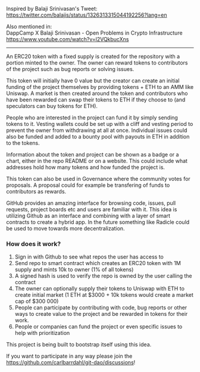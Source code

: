 Inspired by Balaji Srinivasan's Tweet:  
https://twitter.com/balajis/status/1326313315044192256?lang=en

Also mentioned in:  
DappCamp X Balaji Srinivasan - Open Problems in Crypto Infrastructure  
https://www.youtube.com/watch?v=l2VQkbucXns

--- 

An ERC20 token with a fixed supply is created for the repository with a portion minted to the owner. The owner can reward tokens to contributors of the project such as bug reports or solving issues.  

This token will initially have 0 value but the creator can create an initial funding of the project themselves by providing tokens + ETH to an AMM like Uniswap. A market is then created around the token and contributors who have been rewarded can swap their tokens to ETH if they choose to (and speculators can buy tokens for ETH).

People who are interested in the project can fund it by simply sending tokens to it. Vesting wallets could be set up with a cliff and vesting period to prevent the owner from withdrawing at all at once. Individual issues could also be funded and added to a bounty pool with payouts in ETH in addition to the tokens.

Information about the token and project can be shown as a badge or a chart, either in the repo README or on a website. This could include what addresses hold how many tokens and how funded the project is.

This token can also be used in Governance where the community votes for proposals. A proposal could for example be transfering of funds to contributors as rewards.

GitHub provides an amazing interface for browsing code, issues, pull requests, project boards etc and users are familiar with it. This idea is utilizing Github as an interface and combining with a layer of smart contracts to create a hybrid app. In the future something like Radicle could be used to move towards more decentralization.

### How does it work?
1. Sign in with Github to see what repos the user has access to
2. Send repo to smart contract which creates an ERC20 token with 1M supply and mints 10k to owner (1% of all tokens)
3. A signed hash is used to verify the repo is owned by the user calling the contract
4. The owner can optionally supply their tokens to Uniswap with ETH to create initial market (1 ETH at $3000 + 10k tokens would create a market cap of $300 000)
5. People can participate by contributing with code, bug reports or other ways to create value to the project and be rewarded in tokens for their work.
6. People or companies can fund the project or even specific issues to help with prioritization

This project is being built to bootstrap itself using this idea.

If you want to participate in any way please join the https://github.com/carlbarrdahl/git-dao/discussions!
